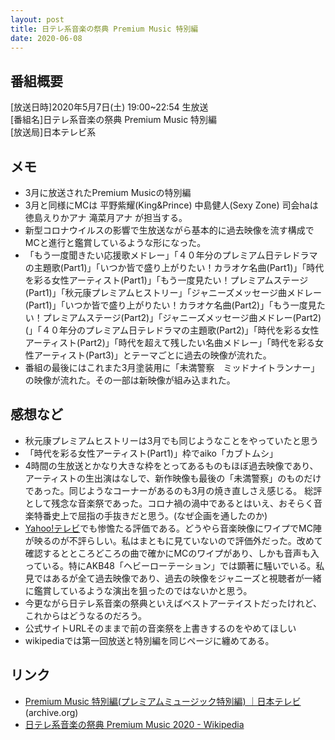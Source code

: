 ```yaml
---
layout: post
title: 日テレ系音楽の祭典 Premium Music 特別編
date: 2020-06-08
---
```


## 番組概要
[放送日時]2020年5月7日(土) 19:00~22:54 生放送<br>
[番組名]日テレ系音楽の祭典 Premium Music 特別編<br >
[放送局]日本テレビ系<br>


## メモ
- 3月に放送されたPremium Musicの特別編
- 3月と同様にMCは 平野紫耀(King&Prince) 中島健人(Sexy Zone) 司会haは徳島えりかアナ 滝菜月アナ が担当する。
- 新型コロナウイルスの影響で生放送ながら基本的に過去映像を流す構成でMCと進行と鑑賞しているような形になった。
- 「もう一度聞きたい応援歌メドレー」「４０年分のプレミアム日テレドラマの主題歌(Part1)」「いつか皆で盛り上がりたい！カラオケ名曲(Part1)」「時代を彩る女性アーティスト(Part1)」「もう一度見たい！プレミアムステージ(Part1)」「秋元康プレミアムヒストリー」「ジャニーズメッセージ曲メドレー(Part1)」「いつか皆で盛り上がりたい！カラオケ名曲(Part2)」「もう一度見たい！プレミアムステージ(Part2)」「ジャニーズメッセージ曲メドレー(Part2)(」「４０年分のプレミアム日テレドラマの主題歌(Part2)」「時代を彩る女性アーティスト(Part2)」「時代を超えて残したい名曲メドレー」「時代を彩る女性アーティスト(Part3)」とテーマごとに過去の映像が流れた。
- 番組の最後にはこれまた3月塗装用に「未満警察　ミッドナイトランナー」の映像が流れた。その一部は新映像が組み込まれた。

## 感想など
- 秋元康プレミアムヒストリーは3月でも同じようなことをやっていたと思う
- 「時代を彩る女性アーティスト(Part1)」枠でaiko「カブトムシ」
- 4時間の生放送とかなり大きな枠をとってあるものもほぼ過去映像であり、アーティストの生出演はなしで、新作映像も最後の「未満警察」のものだけであった。同じようなコーナーがあるのも3月の焼き直しさえ感じる。 総評として残念な音楽祭であった。コロナ禍の渦中であるとはいえ、おそらく音楽特番史上で屈指の手抜きだと思う。(なぜ企画を通したのか)
- [Yahoo!テレビ](https://tv.yahoo.co.jp/review/579647/)でも惨憺たる評価である。どうやら音楽映像にワイプでMC陣が映るのが不評らしい。私はまともに見ていないので評価外だった。改めて確認するとところどころの曲で確かにMCのワイプがあり、しかも音声も入っている。特にAKB48「ヘビーローテーション」では顕著に騒いでいる。私見ではあるが全て過去映像であり、過去の映像をジャニーズと視聴者が一緒に鑑賞しているような演出を狙ったのではないかと思う。
- 今更ながら日テレ系音楽の祭典といえばベストアーテイストだったけれど、これからはどうなるのだろう。
- 公式サイトURLそのままで前の音楽祭を上書きするのをやめてほしい
- wikipediaでは第一回放送と特別編を同じページに纏めてある。

## リンク
- [Premium Music 特別編(プレミアムミュージック特別編) ｜日本テレビ](http://web.archive.org/web/20200608063836/https://www.ntv.co.jp/premium/)(archive.org)
- [日テレ系音楽の祭典 Premium Music 2020 - Wikipedia](https://ja.wikipedia.org/wiki/%E6%97%A5%E3%83%86%E3%83%AC%E7%B3%BB%E9%9F%B3%E6%A5%BD%E3%81%AE%E7%A5%AD%E5%85%B8_Premium_Music_2020)